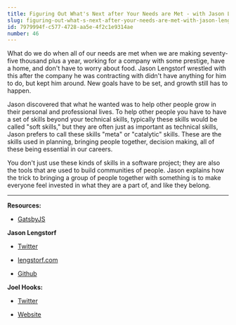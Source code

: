 ```yaml
---
title: Figuring Out What's Next after Your Needs are Met - with Jason Lengstorf
slug: figuring-out-what-s-next-after-your-needs-are-met-with-jason-lengstorf
id: 7979994f-c577-4728-aa5e-4f2c1e9314ae
number: 46
---
```


What do we do when all of our needs are met when we are making seventy-five thousand plus a year, working for a company with some prestige, have a home, and don't have to worry about food. Jason Lengstorf wrestled with this after the company he was contracting with didn't have anything for him to do, but kept him around. New goals have to be set, and growth still has to happen. 

Jason discovered that what he wanted was to help other people grow in their personal and professional lives. To help other people you have to have a set of skills beyond your technical skills, typically these skills would be called "soft skills," but they are often just as important as technical skills, Jason prefers to call these skills "meta" or "catalytic" skills. These are the skills used in planning, bringing people together, decision making, all of these being essential in our careers. 

You don't just use these kinds of skills in a software project; they are also the tools that are used to build communities of people. Jason explains how the trick to bringing a group of people together with something is to make everyone feel invested in what they are a part of, and like they belong. 

---

**Resources:**

- [GatsbyJS](https://www.gatsbyjs.org/)

**Jason Lengstorf**

- [Twitter](https://twitter.com/jlengstorf?ref_src=twsrc%5Egoogle%7Ctwcamp%5Eserp%7Ctwgr%5Eauthor)

- [lengstorf.com](https://lengstorf.com/)

- [Github](https://github.com/jlengstorf)

**Joel Hooks:**

- [Twitter](https://twitter.com/jhooks)

- [Website](https://joelhooks.com/)
